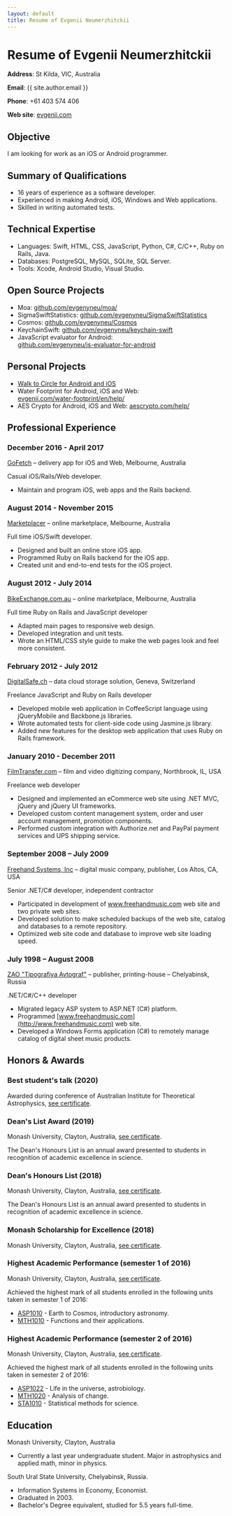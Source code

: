 ```yaml
---
layout: default
title: Resume of Evgenii Neumerzhitckii
---
```


# Resume of Evgenii Neumerzhitckii

**Address**: St Kilda, VIC, Australia

**Email**: {{ site.author.email }}

**Phone**: +61 403 574 406

**Web site**: [evgenii.com](https://evgenii.com)


## Objective

I am looking for work as an iOS or Android programmer.



## Summary of Qualifications

* 16 years of experience as a software developer.
* Experienced in making Android, iOS, Windows and Web applications.
* Skilled in writing automated tests.

## Technical Expertise

* Languages: Swift, HTML, CSS, JavaScript, Python, C#, C/C++, Ruby on Rails, Java.
* Databases: PostgreSQL, MySQL, SQLite, SQL Server.
* Tools: Xcode, Android Studio, Visual Studio.



## Open Source Projects

* Moa: [github.com/evgenyneu/moa/](https://github.com/evgenyneu/moa/)
* SigmaSwiftStatistics: [github.com/evgenyneu/SigmaSwiftStatistics](https://github.com/evgenyneu/SigmaSwiftStatistics)
* Cosmos: [github.com/evgenyneu/Cosmos](https://github.com/evgenyneu/Cosmos)
* KeychainSwift: [github.com/evgenyneu/keychain-swift](https://github.com/evgenyneu/keychain-swift)
* JavaScript evaluator for Android: <br>[github.com/evgenyneu/js-evaluator-for-android](https://github.com/evgenyneu/js-evaluator-for-android)


## Personal Projects


* [Walk to Circle for Android and iOS](https://github.com/evgenyneu/walk-to-circle-android)
* Water Footprint for Android, iOS and Web: <br>[evgenii.com/water-footprint/en/help/](https://evgenii.com/water-footprint/en/help/)
* AES Crypto for Android, iOS and Web: [aescrypto.com/help/](http://aescrypto.com/help/)



## Professional Experience

### December 2016 - April 2017

[GoFetch](http://www.go-fetch.com.au) – delivery app for iOS and Web, Melbourne, Australia

Casual iOS/Rails/Web developer.

* Maintain and program iOS, web apps and the Rails backend.


### August 2014 - November 2015

[Marketplacer](http://marketplacer.com) – online marketplace, Melbourne, Australia

Full time iOS/Swift developer.

* Designed and built an online store iOS app.
* Programmed Ruby on Rails backend for the iOS app.
* Created unit and end-to-end tests for the iOS project.


### August 2012 - July 2014

[BikeExchange.com.au](http://bikeexchange.com.au) – online marketplace, Melbourne, Australia

Full time Ruby on Rails and JavaScript developer

* Adapted main pages to responsive web design.
* Developed integration and unit tests.
* Wrote an HTML/CSS style guide to make the web pages look and feel more consistent.


### February 2012 - July 2012

[DigitalSafe.ch](http://digitalsafe.ch) – data cloud storage solution, Geneva, Switzerland

Freelance JavaScript and Ruby on Rails developer

* Developed mobile web application in CoffeeScript language using jQueryMobile and Backbone.js libraries.
* Wrote automated tests for client-side code using Jasmine.js library.
* Added new features for the desktop web application that uses Ruby on Rails framework.




### January 2010 - December 2011

[FilmTransfer.com](http://filmtransfer.com) – film and video digitizing company, Northbrook, IL, USA

Freelance web developer

* Designed and implemented an eCommerce web site using .NET MVC, jQuery and jQuery UI frameworks.
* Developed custom content management system, order and user account management, promotion components.
* Performed custom integration with Authorize.net and PayPal payment services and UPS shipping service.


### September 2008 – July 2009

[Freehand Systems, Inc](http://www.freehandmusic.com) – digital music company, publisher, Los Altos, CA, USA

Senior .NET/C# developer, independent contractor

* Participated in development of www.freehandmusic.com web site and two private web sites.
* Developed solution to make scheduled backups of the web site, catalog and databases to a remote repository.
* Optimized web site code and database to improve web site loading speed.



### July 1998 – August 2008

[ZAO "Tipografiya Avtograf"](http://www.bookmusic.ru) – publisher, printing-house – Chelyabinsk, Russia

.NET/C#/C++ developer

* Migrated legacy ASP system to ASP.NET (C#) platform.
* Programmed [www.freehandmusic.com](http://www.freehandmusic.com) web site.
* Developed a Windows Forms application (C#) to remotely manage catalog of digital sheet music products.


## Honors & Awards

### Best student's talk (2020)

Awarded during conference of Australian Institute for Theoretical Astrophysics, [see certificate](/image/resume/awards/2020/anita_2020_evgenii_neumerzhitckii.jpg).


### Dean's List Award (2019)

Monash University, Clayton, Australia, [see certificate](/image/resume/awards/2019/2019_monash_deans_list_award_evgenii_neumerhitckii.jpg).

The Dean's Honours List is an annual award presented to students in recognition of academic excellence in science.


### Dean's Honours List (2018)

Monash University, Clayton, Australia, [see certificate](/image/resume/awards/2018/2018_monash_deans_honours_list_award_evgenii_neumerhitckii.jpg).

The Dean's Honours List is an annual award presented to students in recognition of academic excellence in science.


### Monash Scholarship for Excellence (2018)

Monash University, Clayton, Australia, [see certificate](/image/resume/awards/2018/2018_monash_scholarship_for_excellence_evgenii_neumerhitckii.jpg).


### Highest Academic Performance (semester 1 of 2016)

Monash University, Clayton, Australia, [see certificate](/image/resume/awards/2016/highest_performance_award_semester1_2016.jpg).

Achieved the highest mark of all students enrolled in the following units taken in semester 1 of 2016:

* [ASP1010](http://www.monash.edu/pubs/2017handbooks/units/ASP1010.html) - Earth to Cosmos, introductory astronomy.
* [MTH1010](http://www.monash.edu/pubs/2017handbooks/units/MTH1010.html) - Functions and their applications.


### Highest Academic Performance (semester 2 of 2016)

Monash University, Clayton, Australia, [see certificate](/image/resume/awards/2016/highest_performance_award_semester2_2016.jpg).

Achieved the highest mark of all students enrolled in the following units taken in semester 2 of 2016:

* [ASP1022](http://www.monash.edu/pubs/2018handbooks/units/ASP1022.html) - Life in the universe, astrobiology.
* [MTH1020](http://www.monash.edu/pubs/2018handbooks/units/MTH1020.html) - Analysis of change.
* [STA1010](http://www.monash.edu/pubs/2018handbooks/units/STA1010.html) - Statistical methods for science.

## Education

Monash University, Clayton, Australia

* Currently a last year undergraduate student. Major in astrophysics and applied math, minor in physics.


South Ural State University, Chelyabinsk, Russia.

* Information Systems in Economy, Economist.
* Graduated in 2003.
* Bachelor's Degree equivalent, studied for 5.5 years full-time.
